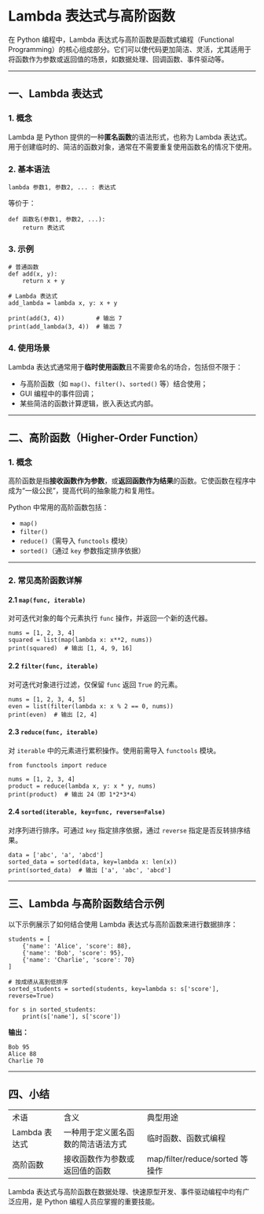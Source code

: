 # Lambda 表达式与高阶函数

在 Python 编程中，Lambda 表达式与高阶函数是函数式编程（Functional Programming）的核心组成部分。它们可以使代码更加简洁、灵活，尤其适用于将函数作为参数或返回值的场景，如数据处理、回调函数、事件驱动等。

---

## 一、Lambda 表达式

### 1. 概念

Lambda 是 Python 提供的一种**匿名函数**的语法形式，也称为 Lambda 表达式。用于创建临时的、简洁的函数对象，通常在不需要重复使用函数名的情况下使用。

### 2. 基本语法

```
lambda 参数1, 参数2, ... : 表达式
```

等价于：

```
def 函数名(参数1, 参数2, ...):
    return 表达式
```

### 3. 示例

```
# 普通函数
def add(x, y):
    return x + y

# Lambda 表达式
add_lambda = lambda x, y: x + y

print(add(3, 4))         # 输出 7
print(add_lambda(3, 4))  # 输出 7
```

### 4. 使用场景

Lambda 表达式通常用于**临时使用函数**且不需要命名的场合，包括但不限于：

- 与高阶函数（如 `map()`、`filter()`、`sorted()` 等）结合使用；
- GUI 编程中的事件回调；
- 某些简洁的函数计算逻辑，嵌入表达式内部。

---

## 二、高阶函数（Higher-Order Function）

### 1. 概念

高阶函数是指**接收函数作为参数**，或**返回函数作为结果**的函数。它使函数在程序中成为“一级公民”，提高代码的抽象能力和复用性。

Python 中常用的高阶函数包括：

- `map()`
- `filter()`
- `reduce()`（需导入 `functools` 模块）
- `sorted()`（通过 `key` 参数指定排序依据）

---

### 2. 常见高阶函数详解

#### 2.1 `map(func, iterable)`

对可迭代对象的每个元素执行 `func` 操作，并返回一个新的迭代器。

```
nums = [1, 2, 3, 4]
squared = list(map(lambda x: x**2, nums))
print(squared)  # 输出 [1, 4, 9, 16]
```

#### 2.2 `filter(func, iterable)`

对可迭代对象进行过滤，仅保留 `func` 返回 `True` 的元素。

```
nums = [1, 2, 3, 4, 5]
even = list(filter(lambda x: x % 2 == 0, nums))
print(even)  # 输出 [2, 4]
```

#### 2.3 `reduce(func, iterable)`

对 `iterable` 中的元素进行累积操作。使用前需导入 `functools` 模块。

```
from functools import reduce

nums = [1, 2, 3, 4]
product = reduce(lambda x, y: x * y, nums)
print(product)  # 输出 24（即 1*2*3*4）
```

#### 2.4 `sorted(iterable, key=func, reverse=False)`

对序列进行排序。可通过 `key` 指定排序依据，通过 `reverse` 指定是否反转排序结果。

```
data = ['abc', 'a', 'abcd']
sorted_data = sorted(data, key=lambda x: len(x))
print(sorted_data)  # 输出 ['a', 'abc', 'abcd']
```

---

## 三、Lambda 与高阶函数结合示例

以下示例展示了如何结合使用 Lambda 表达式与高阶函数来进行数据排序：

```
students = [
    {'name': 'Alice', 'score': 88},
    {'name': 'Bob', 'score': 95},
    {'name': 'Charlie', 'score': 70}
]

# 按成绩从高到低排序
sorted_students = sorted(students, key=lambda s: s['score'], reverse=True)

for s in sorted_students:
    print(s['name'], s['score'])
```

**输出：**

```
Bob 95  
Alice 88  
Charlie 70
```

---

## 四、小结

|   |   |   |
|---|---|---|
|术语|含义|典型用途|
|Lambda 表达式|一种用于定义匿名函数的简洁语法方式|临时函数、函数式编程|
|高阶函数|接收函数作为参数或返回值的函数|map/filter/reduce/sorted 等操作|

Lambda 表达式与高阶函数在数据处理、快速原型开发、事件驱动编程中均有广泛应用，是 Python 编程人员应掌握的重要技能。